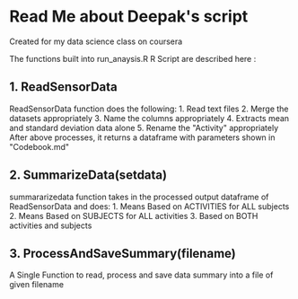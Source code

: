 # Read Me about Deepak's script

Created for my data science class on coursera

The functions built into run_anaysis.R R Script are described here :

## 1. ReadSensorData
ReadSensorData function does the following: 
    1. Read text files
    2. Merge the datasets appropriately
    3. Name the columns appropriately
    4. Extracts mean and standard deviation data alone
    5. Rename the "Activity" appropriately
After above processes, it returns a dataframe with parameters shown in "Codebook.md"

## 2. SummarizeData(setdata)
summararizedata function takes in the processed output dataframe of ReadSensorData and does:
    1. Means Based on ACTIVITIES for ALL subjects
    2. Means Based on SUBJECTS for ALL activities
    3. Based on BOTH activities and subjects
    
    
## 3. ProcessAndSaveSummary(filename)
A Single Function to read, process and save data summary into a file of given filename
